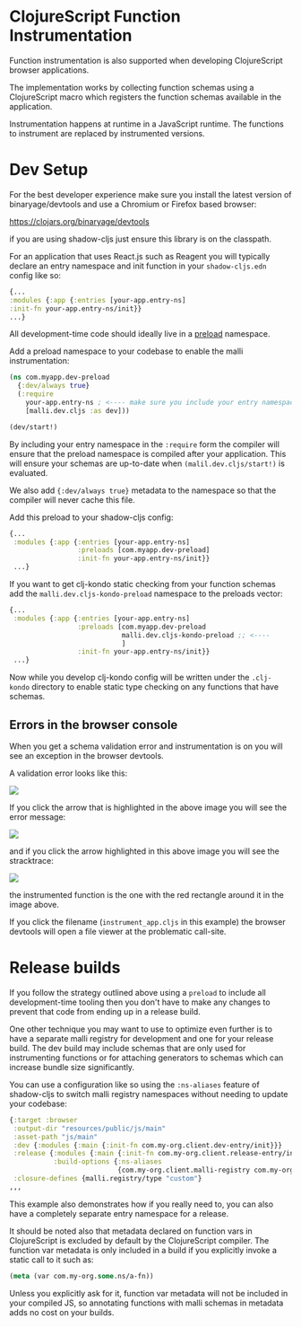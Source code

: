 # ClojureScript Function Instrumentation

Function instrumentation is also supported when developing ClojureScript browser applications.

The implementation works by collecting function schemas using a ClojureScript macro which registers the function schemas
available in the application.

Instrumentation happens at runtime in a JavaScript runtime. The functions to instrument are replaced by instrumented versions.

# Dev Setup

For the best developer experience make sure you install the latest version of binaryage/devtools and use a Chromium or Firefox based browser:

https://clojars.org/binaryage/devtools

if you are using shadow-cljs just ensure this library is on the classpath.

For an application that uses React.js such as Reagent you will typically declare an entry namespace and init function in your `shadow-cljs.edn` config like so:

```clojure
{...
:modules {:app {:entries [your-app.entry-ns]
:init-fn your-app.entry-ns/init}}
...}
```

All development-time code should ideally live in a [preload](https://shadow-cljs.github.io/docs/UsersGuide.html#_preloads) namespace.

Add a preload namespace to your codebase to enable the malli instrumentation:

```clojure
(ns com.myapp.dev-preload
  {:dev/always true}
  (:require
    your-app.entry-ns ; <---- make sure you include your entry namespace
    [malli.dev.cljs :as dev]))

(dev/start!)
```
By including your entry namespace in the `:require` form the compiler will ensure that the preload namespace is compiled
after your application. This will ensure your schemas are up-to-date when `(malil.dev.cljs/start!)` is evaluated.

We also add `{:dev/always true}` metadata to the namespace so that the compiler will never cache this file.

Add this preload to your shadow-cljs config:

```clojure
{...
 :modules {:app {:entries [your-app.entry-ns]
                 :preloads [com.myapp.dev-preload]
                 :init-fn your-app.entry-ns/init}}
 ...}
```

If you want to get clj-kondo static checking from your function schemas add the `malli.dev.cljs-kondo-preload` namespace
to the preloads vector:
```clojure
{...
 :modules {:app {:entries [your-app.entry-ns]
                 :preloads [com.myapp.dev-preload
                            malli.dev.cljs-kondo-preload ;; <----
                            ]
                 :init-fn your-app.entry-ns/init}}
 ...}
```

Now while you develop clj-kondo config will be written under the `.clj-kondo` directory to enable static type checking 
on any functions that have schemas.

## Errors in the browser console

When you get a schema validation error and instrumentation is on you will see an exception in the browser devtools.

A validation error looks like this:

<img src="img/cljs-instrument/cljs-instrument-error-collapsed.png"/>

If you click the arrow that is highlighted in the above image you will see the error message:

<img src="img/cljs-instrument/cljs-instrument-error-expanded.png"/>

and if you click the arrow highlighted in this above image you will see the stracktrace:

<img src="img/cljs-instrument/cljs-instrument-stacktrace-expanded.png"/>

the instrumented function is the one with the red rectangle around it in the image above.

If you click the filename (`instrument_app.cljs` in this example) the browser devtools will open a file viewer at the problematic call-site.

# Release builds

If you follow the strategy outlined above using a `preload` to include all development-time tooling then you don't
have to make any changes to prevent that code from ending up in a release build.

One other technique you may want to use to optimize even further is to have a separate malli registry for development
and one for your release build. The dev build may include schemas that are only used for instrumenting functions or for
attaching generators to schemas which can increase bundle size significantly.

You can use a configuration like so using the `:ns-aliases` feature of shadow-cljs to switch malli registry namespaces
without needing to update your codebase:

```clojure
{:target :browser
 :output-dir "resources/public/js/main"
 :asset-path "js/main"
 :dev {:modules {:main {:init-fn com.my-org.client.dev-entry/init}}}
 :release {:modules {:main {:init-fn com.my-org.client.release-entry/init}}
           :build-options {:ns-aliases
                           {com.my-org.client.malli-registry com.my-org.client.malli-registry-release}}}
 :closure-defines {malli.registry/type "custom"}
,,,
```
This example also demonstrates how if you really need to, you can also have a completely separate entry namespace for a release.

It should be noted also that metadata declared on function vars in ClojureScript is excluded by default by the ClojureScript
compiler. The function var metadata is only included in a build if you explicitly invoke a static call to it such as:
```clojure
(meta (var com.my-org.some.ns/a-fn))
```

Unless you explicitly ask for it, function var metadata will not be included in your compiled JS, so annotating functions
with malli schemas in metadata adds no cost on your builds.
